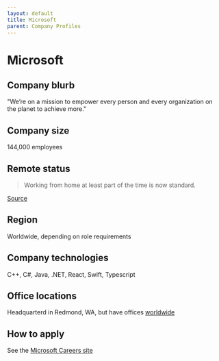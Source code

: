 ```yaml
---
layout: default
title: Microsoft
parent: Company Profiles
---
```


# Microsoft

## Company blurb

"We’re on a mission to empower every person and every organization on the planet to achieve more."

## Company size

144,000 employees

## Remote status

> Working from home at least part of the time is now standard.

[Source](https://blogs.microsoft.com/blog/2020/10/09/embracing-a-flexible-workplace/)

## Region

Worldwide, depending on role requirements

## Company technologies

C++, C#, Java, .NET, React, Swift, Typescript

## Office locations

Headquarterd in Redmond, WA, but have offices [worldwide](https://www.microsoft.com/en-us/worldwide.aspx)

## How to apply

See the [Microsoft Careers site](https://careers.microsoft.com/us/en)
